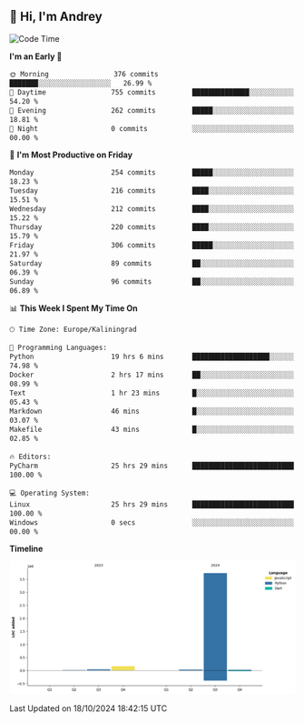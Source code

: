 ## 👋 Hi, I'm Andrey

<!--START_SECTION:waka-->
![Code Time](http://img.shields.io/badge/Code%20Time-516%20hrs%2025%20mins-blue)

**I'm an Early 🐤** 

```text
🌞 Morning                376 commits         ███████░░░░░░░░░░░░░░░░░░   26.99 % 
🌆 Daytime                755 commits         ██████████████░░░░░░░░░░░   54.20 % 
🌃 Evening                262 commits         █████░░░░░░░░░░░░░░░░░░░░   18.81 % 
🌙 Night                  0 commits           ░░░░░░░░░░░░░░░░░░░░░░░░░   00.00 % 
```
📅 **I'm Most Productive on Friday** 

```text
Monday                   254 commits         █████░░░░░░░░░░░░░░░░░░░░   18.23 % 
Tuesday                  216 commits         ████░░░░░░░░░░░░░░░░░░░░░   15.51 % 
Wednesday                212 commits         ████░░░░░░░░░░░░░░░░░░░░░   15.22 % 
Thursday                 220 commits         ████░░░░░░░░░░░░░░░░░░░░░   15.79 % 
Friday                   306 commits         █████░░░░░░░░░░░░░░░░░░░░   21.97 % 
Saturday                 89 commits          ██░░░░░░░░░░░░░░░░░░░░░░░   06.39 % 
Sunday                   96 commits          ██░░░░░░░░░░░░░░░░░░░░░░░   06.89 % 
```


📊 **This Week I Spent My Time On** 

```text
🕑︎ Time Zone: Europe/Kaliningrad

💬 Programming Languages: 
Python                   19 hrs 6 mins       ███████████████████░░░░░░   74.98 % 
Docker                   2 hrs 17 mins       ██░░░░░░░░░░░░░░░░░░░░░░░   08.99 % 
Text                     1 hr 23 mins        █░░░░░░░░░░░░░░░░░░░░░░░░   05.43 % 
Markdown                 46 mins             █░░░░░░░░░░░░░░░░░░░░░░░░   03.07 % 
Makefile                 43 mins             █░░░░░░░░░░░░░░░░░░░░░░░░   02.85 % 

🔥 Editors: 
PyCharm                  25 hrs 29 mins      █████████████████████████   100.00 % 

💻 Operating System: 
Linux                    25 hrs 29 mins      █████████████████████████   100.00 % 
Windows                  0 secs              ░░░░░░░░░░░░░░░░░░░░░░░░░   00.00 % 
```

**Timeline**

![Lines of Code chart](https://raw.githubusercontent.com/Mist3s/Mist3s/main/assets/bar_graph.png)


 Last Updated on 18/10/2024 18:42:15 UTC
<!--END_SECTION:waka-->

